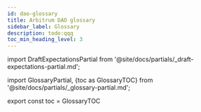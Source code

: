 ```yaml
---
id: dao-glossary
title: Arbitrum DAO glossary
sidebar_label: Glossary
description: todo:qqq
toc_min_heading_level: 3
---
```


import DraftExpectationsPartial from '@site/docs/partials/_draft-expectations-partial.md'; 

<DraftExpectationsPartial />


import GlossaryPartial, {toc as GlossaryTOC} from '@site/docs/partials/_glossary-partial.md';

<!--override hiding in one place instead of hiding in every subpage where we embed the glossary for quicklooks -->
<div className="show-hidden-glossary">
    <GlossaryPartial />
</div>

export const toc = GlossaryTOC
